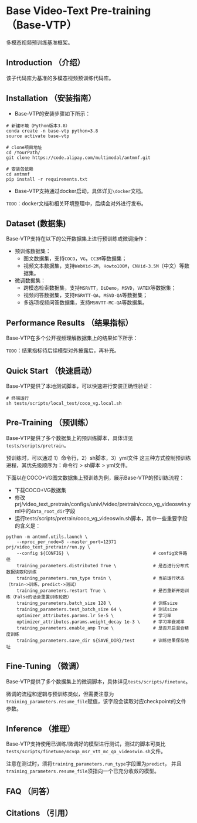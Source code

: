 # Base Video-Text Pre-training （Base-VTP）
多模态视频预训练基准框架。

## Introduction （介绍）

该子代码库为基准的多模态视频预训练代码库。

## Installation （安装指南）

- Base-VTP的安装步骤如下所示：
```
# 新建环境（Python版本3.8）
conda create -n base-vtp python=3.8
source activate base-vtp

# clone项目地址
cd /YourPath/
git clone https://code.alipay.com/multimodal/antmmf.git

# 安装包依赖
cd antmmf
pip install -r requirements.txt
```

- Base-VTP支持通过docker启动，具体详见`\docker`文档。

`TODO`：docker文档和相关环境整理中，后续会对外进行发布。

## Dataset (数据集)

Base-VTP支持在以下的公开数据集上进行预训练或微调操作：
- 预训练数据集：
  - 图文数据集，支持`COCO`，`VG`，`CC3M`等数据集；
  - 视频文本数据集，支持`WebVid-2M`，`Howto100M`，`CNVid-3.5M`（中文）等数据集。
- 微调数据集：
  - 跨模态检索数据集，支持`MSRVTT`，`DiDemo`，`MSVD`，`VATEX`等数据集；
  - 视频问答数据集，支持`MSRVTT-QA`，`MSVD-QA`等数据集；
  - 多选项视频问答数据集，支持`MSRVTT-MC-QA`等数据集。

## Performance Results （结果指标）

Base-VTP在多个公开视频理解数据集上的结果如下所示：

`TODO`：结果指标待后续模型对外披露后，再补充。

## Quick Start （快速启动）

Base-VTP提供了本地测试脚本，可以快速进行安装正确性验证：
```
# 终端运行
sh tests/scripts/local_test/coco_vg.local.sh
```

## Pre-Training （预训练）

Base-VTP提供了多个数据集上的预训练脚本，具体详见`tests/scripts/pretrain`。

预训练时，可以通过 1）命令行，2）sh脚本，3）yml文件 这三种方式控制预训练进程，其优先级顺序为：命令行 > sh脚本 > yml文件。

下面以在COCO+VG图文数据集上预训练为例，展示Base-VTP的预训练流程：

- 下载COCO+VG数据集
- 修改prj/video_text_pretrain/configs/univl/video/pretrain/coco_vg_videoswin.yml中的`data_root_dir`字段
- 运行tests/scripts/pretrain/coco_vg_videoswin.sh脚本，其中一些重要字段的含义是：

```
python -m antmmf.utils.launch \
    --nproc_per_node=8 --master_port=12371  prj/video_text_pretrain/run.py \
    --config ${CONFIG} \                                # config文件路径
    training_parameters.distributed True \              # 是否进行分布式数据读取和训练
    training_parameters.run_type train \                # 当前运行状态（train->训练，predict->测试）    
    training_parameters.restart True \                  # 是否重新开始训练（False的话会重置训练轮数）
    training_parameters.batch_size 128 \                # 训练size
    training_parameters.test_batch_size 64 \            # 测试size
    optimizer_attributes.params.lr 5e-5 \               # 学习率
    optimizer_attributes.params.weight_decay 1e-3 \     # 学习率衰减率
    training_parameters.enable_amp True \               # 是否开启混合精度训练
    training_parameters.save_dir ${SAVE_DIR}/test       # 训练结果保存地址
```

## Fine-Tuning （微调）

Base-VTP提供了多个数据集上的微调脚本，具体详见`tests/scripts/finetune`。

微调的流程和逻辑与预训练类似，但需要注意为`training_parameters.resume_file`赋值，该字段会读取对应checkpoint的文件参数。

## Inference （推理）

Base-VTP支持使用已训练/微调好的模型进行测试，测试的脚本可类比`tests/scripts/finetune/mcvqa_msr_vtt_mc_qa_videoswin.sh`文件。

注意在测试时，须将`training_parameters.run_type`字段置为`predict`，
并且`training_parameters.resume_file`须指向一个已充分收敛的模型。

## FAQ （问答）

## Citations （引用）
